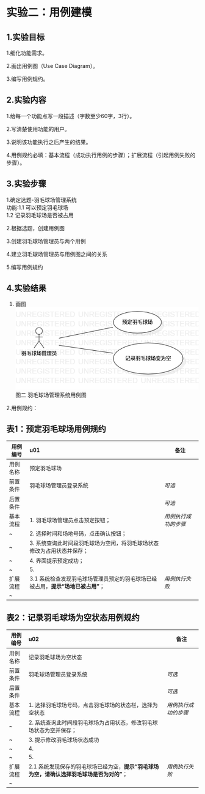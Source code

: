 # 实验二：用例建模

## 1.实验目标

1.细化功能需求。  

2.画出用例图（Use Case Diagram）。  

3.编写用例规约。  

## 2.实验内容

1.给每一个功能点写一段描述（字数至少60字，3行）。  

2.写清楚使用功能的用户。  

3.说明该功能执行之后产生的结果。  

4.用例规约必填：基本流程（成功执行用例的步骤）；扩展流程（引起用例失败的步骤）。  


## 3.实验步骤

1.确定选题-羽毛球场管理系统  
  功能:1.1 可以预定羽毛球场  
       1.2 记录羽毛球场是否被占用  
       
2.根据选题，创建用例图  

3.创建羽毛球场管理员与两个用例  

4.建立羽毛球场管理员与用例图之间的关系  

5.编写用例规约  

## 4.实验结果

1. 画图  
![用例图](./lab2.png)  
图二 羽毛球场管理系统用例图

2.用例规约：

## 表1：预定羽毛球场用例规约  

用例编号  | u01 | 备注  
-|:-|-  
用例名称  | 预定羽毛球场  |   
前置条件  | 羽毛球场管理员登录系统    | *可选*   
后置条件  |      | *可选*   
基本流程  | 1. 羽毛球场管理员点击预定按钮；  |*用例执行成功的步骤*    
~| 2. 选择时间和场地号码，点击确认按钮；  |   
~| 3. 系统查询此时间段羽毛球场为空闲，将羽毛球场状态修改为占用状态并保存；  |   
~| 4. 界面提示预定成功； |   
~| 5.    |  
扩展流程  | 3.1 系统检查发现羽毛球场管理员预定的羽毛球场已经被占用，**提示“场地已被占用”**；  |*用例执行失败*    
~|  |  

## 表2：记录羽毛球场为空状态用例规约  

用例编号  | u02 | 备注  
-|:-|-  
用例名称  | 记录羽毛球场为空状态  |   
前置条件  | 羽毛球场管理员登录系统    | *可选*   
后置条件  |      | *可选*   
基本流程  | 1. 选择羽毛球场号码，点击羽毛球场的状态栏，选择为空状态 |*用例执行成功的步骤*    
~| 2. 系统查询此时间段羽毛球场为占用状态，修改羽毛球场状态为空并保存；  |   
~| 3. 提示修改羽毛球场状态成功 |   
~| 4.   |   
~| 5.   |  
扩展流程  | 2.1 系统发现保存的羽毛球场已经为空，**提示“羽毛球场为空，请确认选择羽毛球场是否为对的”**；  |*用例执行失败*    
~|  |  



